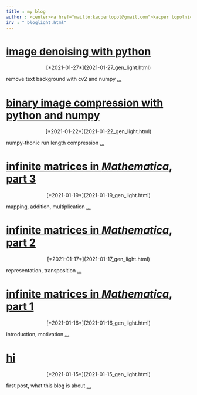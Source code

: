 ```yaml
---
title : my blog
author : <center><a href="mailto:kacpertopol@gmail.com">kacper topolnicki</a></br><a href="mailto:kacpertopol@gmail.com">kacpertopol@gmail.com</a><center>
inv : " bloglight.html"
---
```



# [image denoising with python](./2021-01-27_gen_dark.html)
<center>
[*2021-01-27*](2021-01-27_gen_light.html)
</center>

remove text background with cv2 and numpy <a id = "NCE" href = "2021-01-27_gen_dark.html">...</a>



# [binary image compression with python and numpy](./2021-01-22_gen_dark.html)
<center>
[*2021-01-22*](2021-01-22_gen_light.html)
</center>

numpy-thonic run length compression <a id = "NCE" href = "2021-01-22_gen_dark.html">...</a>



# [infinite matrices in *Mathematica*, part 3](./2021-01-19_gen_dark.html)
<center>
[*2021-01-19*](2021-01-19_gen_light.html)
</center>

mapping, addition, multiplication <a id = "NCE" href = "2021-01-19_gen_dark.html">...</a>



# [infinite matrices in *Mathematica*, part 2](./2021-01-17_gen_dark.html)
<center>
[*2021-01-17*](2021-01-17_gen_light.html)
</center>

representation, transposition <a id = "NCE" href = "2021-01-17_gen_dark.html">...</a>



# [infinite matrices in *Mathematica*, part 1](./2021-01-16_gen_dark.html)
<center>
[*2021-01-16*](2021-01-16_gen_light.html)
</center>

introduction, motivation <a id = "NCE" href = "2021-01-16_gen_dark.html">...</a>



# [hi](./2021-01-15_gen_dark.html)
<center>
[*2021-01-15*](2021-01-15_gen_light.html)
</center>

first post, what this blog is about <a id = "NCE" href = "2021-01-15_gen_dark.html">...</a>


